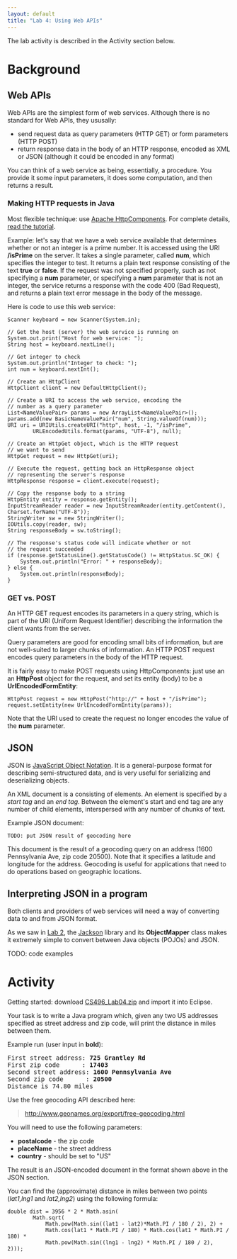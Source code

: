 ```yaml
---
layout: default
title: "Lab 4: Using Web APIs"
---
```


The lab activity is described in the Activity section below.

Background
==========

Web APIs
--------

Web APIs are the simplest form of web services. Although there is no standard for Web APIs, they ususally:

-   send request data as query parameters (HTTP GET) or form parameters (HTTP POST)
-   return response data in the body of an HTTP response, encoded as XML or JSON (although it could be encoded in any format)

You can think of a web service as being, essentially, a procedure. You provide it some input parameters, it does some computation, and then returns a result.

### Making HTTP requests in Java

Most flexible technique: use [Apache HttpComponents](http://hc.apache.org/). For complete details, [read the tutorial](http://hc.apache.org/httpcomponents-client-ga/tutorial/html/).

Example: let's say that we have a web service available that determines whether or not an integer is a prime number. It is accessed using the URI **/isPrime** on the server. It takes a single parameter, called **num**, which specifies the integer to test. It returns a plain text response consisting of the text **true** or **false**. If the request was not specified properly, such as not specifying a **num** parameter, or specifying a **num** parameter that is not an integer, the service returns a response with the code 400 (Bad Request), and returns a plain text error message in the body of the message.

Here is code to use this web service:

	Scanner keyboard = new Scanner(System.in);
	
	// Get the host (server) the web service is running on
	System.out.print("Host for web service: ");
	String host = keyboard.nextLine();
	
	// Get integer to check
	System.out.println("Integer to check: ");
	int num = keyboard.nextInt();
	
	// Create an HttpClient
	HttpClient client = new DefaultHttpClient();
	
	// Create a URI to access the web service, encoding the
	// number as a query parameter
	List<NameValuePair> params = new ArrayList<NameValuePair>();
	params.add(new BasicNameValuePair("num", String.valueOf(num)));
	URI uri = URIUtils.createURI("http", host, -1, "/isPrime", 
		    URLEncodedUtils.format(params, "UTF-8"), null);

	// Create an HttpGet object, which is the HTTP request
	// we want to send
	HttpGet request = new HttpGet(uri);

	// Execute the request, getting back an HttpResponse object
	// representing the server's response
	HttpResponse response = client.execute(request);

	// Copy the response body to a string
	HttpEntity entity = response.getEntity();
	InputStreamReader reader = new InputStreamReader(entity.getContent(), Charset.forName("UTF-8"));
	StringWriter sw = new StringWriter();
	IOUtils.copy(reader, sw);
	String responseBody = sw.toString();
	
	// The response's status code will indicate whether or not
	// the request succeeded
	if (response.getStatusLine().getStatusCode() != HttpStatus.SC_OK) {
		System.out.println("Error: " + responseBody);
	} else {
		System.out.println(responseBody);
	}

### GET vs. POST

An HTTP GET request encodes its parameters in a query string, which is part of the URI (Uniform Request Identifier) describing the information the client wants from the server.

Query parameters are good for encoding small bits of information, but are not well-suited to larger chunks of information. An HTTP POST request encodes query parameters in the body of the HTTP request.

It is fairly easy to make POST requests using HttpComponents: just use an an **HttpPost** object for the request, and set its entity (body) to be a **UrlEncodedFormEntity**:

    HttpPost request = new HttpPost("http://" + host + "/isPrime");
    request.setEntity(new UrlEncodedFormEntity(params));

Note that the URI used to create the request no longer encodes the value of the **num** parameter.

JSON
----

JSON is [JavaScript Object Notation](http://en.wikipedia.org/wiki/Json).  It is a general-purpose format for describing semi-structured data, and is very useful for serializing and deserializing objects.

An XML document is a consisting of elements. An element is specified by a *start tag* and an *end tag*. Between the element's start and end tag are any number of child elements, interspersed with any number of chunks of text.

Example JSON document:

    TODO: put JSON result of geocoding here

This document is the result of a geocoding query on an address (1600 Pennsylvania Ave, zip code 20500). Note that it specifies a latitude and longitude for the address. Geocoding is useful for applications that need to do operations based on geographic locations.

Interpreting JSON in a program
------------------------------

Both clients and providers of web services will need a way of converting data to and from JSON format.

As we saw in [Lab 2](lab02.html), the [Jackson](https://github.com/FasterXML/jackson) library and its **ObjectMapper** class makes it extremely simple to convert between Java objects (POJOs) and JSON.

TODO: code examples

Activity
========

Getting started: download [CS496\_Lab04.zip](CS496_Lab04.zip) and import it into Eclipse.

Your task is to write a Java program which, given any two US addresses specified as street address and zip code, will print the distance in miles between them.

Example run (user input in **bold**):

<pre>
First street address: <b>725 Grantley Rd</b>
First zip code      : <b>17403</b>
Second street address: <b>1600 Pennsylvania Ave</b>
Second zip code      : <b>20500</b>
Distance is 74.80 miles
</pre>

Use the free geocoding API described here:

> <http://www.geonames.org/export/free-geocoding.html>

You will need to use the following parameters:

-   **postalcode** - the zip code
-   **placeName** - the street address
-   **country** - should be set to "US"

The result is an JSON-encoded document in the format shown above in the JSON section.

You can find the (approximate) distance in miles between two points (*lat1,lng1* and *lat2,lng2*) using the following formula:

    double dist = 3956 * 2 * Math.asin(
            Math.sqrt(
                Math.pow(Math.sin((lat1 - lat2)*Math.PI / 180 / 2), 2) +
                Math.cos(lat1 * Math.PI / 180) * Math.cos(lat1 * Math.PI / 180) *
                Math.pow(Math.sin((lng1 - lng2) * Math.PI / 180 / 2), 2)));
